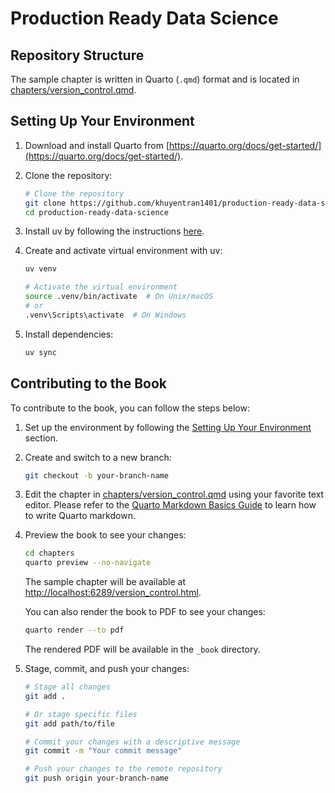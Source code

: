 # Production Ready Data Science

## Repository Structure

The sample chapter is written in Quarto (`.qmd`) format and is located in [chapters/version_control.qmd](chapters/version_control.qmd).

## Setting Up Your Environment

1. Download and install Quarto from [https://quarto.org/docs/get-started/](https://quarto.org/docs/get-started/).

2. Clone the repository:

   ```bash
   # Clone the repository
   git clone https://github.com/khuyentran1401/production-ready-data-science.git
   cd production-ready-data-science
   ```

3. Install uv by following the instructions [here](https://docs.astral.sh/uv/getting-started/installation/).

4. Create and activate virtual environment with uv:

   ```bash
   uv venv

   # Activate the virtual environment
   source .venv/bin/activate  # On Unix/macOS
   # or
   .venv\Scripts\activate  # On Windows
   ```

5. Install dependencies:

   ```bash
   uv sync
   ```

## Contributing to the Book

To contribute to the book, you can follow the steps below:

1. Set up the environment by following the [Setting Up Your Environment](#setting-up-your-environment) section.

2. Create and switch to a new branch:

   ```bash
   git checkout -b your-branch-name
   ```

3. Edit the chapter in [chapters/version_control.qmd](chapters/version_control.qmd) using your favorite text editor. Please refer to the [Quarto Markdown Basics Guide](https://quarto.org/docs/authoring/markdown-basics.html) to learn how to write Quarto markdown.

4. Preview the book to see your changes:

   ```bash
   cd chapters
   quarto preview --no-navigate
   ```

   The sample chapter will be available at [http://localhost:6289/version_control.html](http://localhost:6289/version_control.html).

   You can also render the book to PDF to see your changes:

   ```bash
   quarto render --to pdf
   ```

   The rendered PDF will be available in the `_book` directory.

5. Stage, commit, and push your changes:

   ```bash
   # Stage all changes
   git add .
   
   # Or stage specific files
   git add path/to/file
   
   # Commit your changes with a descriptive message
   git commit -m "Your commit message"
   
   # Push your changes to the remote repository
   git push origin your-branch-name
   ```

